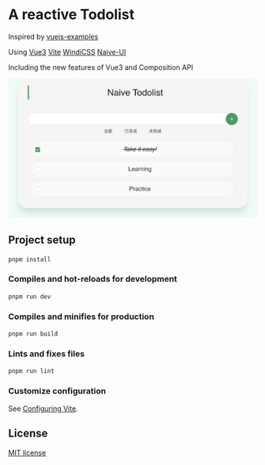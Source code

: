 # A reactive Todolist 

Inspired by [vuejs-examples](https://github.com/zxuqian/vuejs-examples)

Using [Vue3](https://v3.vuejs.org/) [Vite](https://vitejs.dev/) [WindiCSS](https://windicss.org/) [Naive-UI](https://www.naiveui.com/zh-CN/os-theme) 

Including the new features of Vue3 and Composition API

![](imgs/screenshot.png)

## Project setup
```
pnpm install
```

### Compiles and hot-reloads for development
```
pnpm run dev
```

### Compiles and minifies for production
```
pnpm run build
```

### Lints and fixes files
```
pnpm run lint
```

### Customize configuration
See [Configuring Vite](https://vitejs.dev/config/).



## License

[MIT license](https://opensource.org/licenses/MIT)